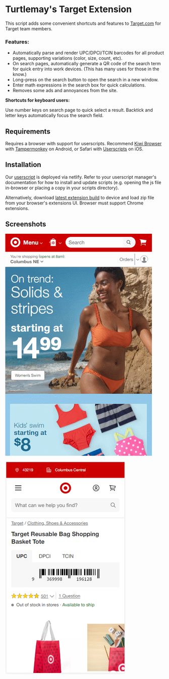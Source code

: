 # Turtlemay's Target Extension

This script adds some convenient shortcuts and features to [Target.com](https://target.com) for Target team members.

### Features:
- Automatically parse and render UPC/DPCI/TCIN barcodes for all product pages, supporting variations (color, size, count, etc).
- On search pages, automatically generate a QR code of the search term for quick entry into work devices. (This has many uses for those in the know.)
- Long-press on the search button to open the search in a new window.
- Enter math expressions in the search box for quick calculations.
- Removes some ads and annoyances from the site.

**Shortcuts for keyboard users:**

Use number keys on search page to quick select a result. Backtick and letter keys automatically focus the search field.

## Requirements

Requires a browser with support for userscripts. Recommend [Kiwi Browser](https://play.google.com/store/apps/details?id=com.kiwibrowser.browser) with [Tampermonkey](https://www.tampermonkey.net/) on Android, or Safari with [Userscripts](https://apps.apple.com/us/app/userscripts/id1463298887) on iOS.

## Installation

Our [userscript](https://turtlemay-target-web.netlify.app/turtlemay-target.user.js) is deployed via netlify. Refer to your userscript manager's documentation for how to install and update scripts (e.g. opening the js file in-browser or placing a copy in your scripts directory).

Alternatively, download [latest extension build](https://turtlemay-target-web.netlify.app/turtlemay-target.zip) to device and load zip file from your browser's extensions UI. Browser must support Chrome extensions.

## Screenshots

![](/capture.gif)

![screenshot](/screenshot.png)
